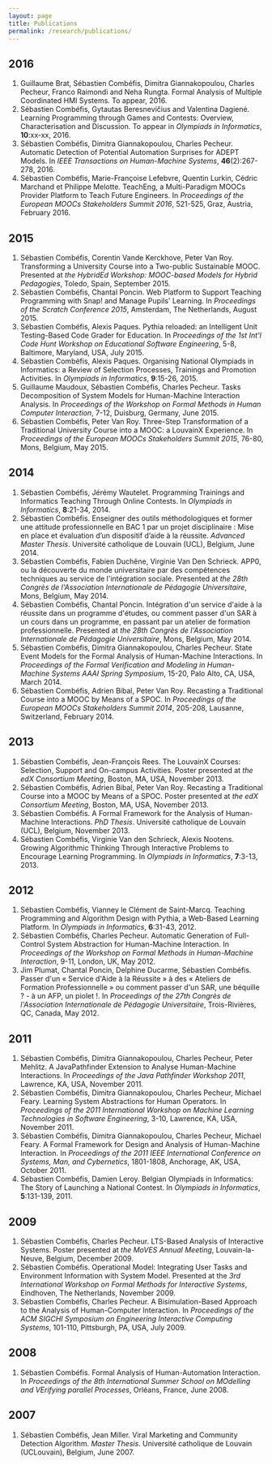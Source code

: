 ```yaml
---
layout: page
title: Publications
permalink: /research/publications/
---
```


<h2>2016</h2>

<ol class="publications-start">
  <li>Guillaume Brat, Sébastien Combéfis, Dimitra Giannakopoulou, Charles
  Pecheur, Franco Raimondi and Neha Rungta. Formal Analysis of Multiple
  Coordinated HMI Systems. To appear, 2016.</li>

  <li>Sébastien Combéfis, Gytautas Beresnevičius and Valentina Dagienė.
  Learning Programming through Games and Contests: Overview, Characterisation
  and Discussion. To appear in <i>Olympiads in Informatics</i>,
  <b>10</b>:xx-xx, 2016.</li>

  <li>Sébastien Combéfis, Dimitra Giannakopoulou, Charles Pecheur. Automatic
  Detection of Potential Automation Surprises for ADEPT Models. In <i>IEEE
  Transactions on Human-Machine Systems</i>, <b>46</b>(2):267-278, 2016.</li>

  <li>Sébastien Combéfis, Marie-Françoise Lefebvre, Quentin Lurkin, Cédric
  Marchand et Philippe Melotte. TeachEng, a Multi-Paradigm MOOCs Provider
  Platform to Teach Future Engineers. In <i>Proceedings of the European MOOCs
  Stakeholders Summit 2016</i>, 521-525, Graz, Austria, February 2016.</li>
</ol>


<h2>2015</h2>

<ol class="publications-continue">
  <li>Sébastien Combéfis, Corentin Vande Kerckhove, Peter Van Roy.
  Transforming a University Course into a Two-public Sustainable MOOC.
  Presented at <i>the HybridEd Workshop: MOOC-based Models for Hybrid
  Pedagogies</i>, Toledo, Spain, September 2015.</li>

  <li>Sébastien Combéfis, Chantal Poncin. Web Platform to Support Teaching
  Programming with Snap! and Manage Pupils' Learning. In <i>Proceedings of
  the Scratch Conference 2015</i>, Amsterdam, The Netherlands, August
  2015.</li>

  <li>Sébastien Combéfis, Alexis Paques. Pythia reloaded: an Intelligent Unit
  Testing-Based Code Grader for Education. In <i>Proceedings of the 1st Int'l
  Code Hunt Workshop on Educational Software Engineering</i>, 5-8, Baltimore,
  Maryland, USA, July 2015.</li>

  <li>Sébastien Combéfis, Alexis Paques. Organising National Olympiads in
  Informatics: a Review of Selection Processes, Trainings and Promotion
  Activities. In <i>Olympiads in Informatics</i>, <b>9</b>:15-26, 2015.</li>

  <li>Guillaume Maudoux, Sébastien Combéfis, Charles Pecheur. Tasks
  Decomposition of System Models for Human-Machine Interaction Analysis. In
  <i>Proceedings of the Workshop on Formal Methods in Human Computer
  Interaction</i>, 7-12, Duisburg, Germany, June 2015.</li>

  <li>Sébastien Combéfis, Peter Van Roy. Three-Step Transformation of a
  Traditional University Course into a MOOC: a LouvainX Experience. In
  <i>Proceedings of the European MOOCs Stakeholders Summit 2015</i>, 76-80,
  Mons, Belgium, May 2015.</li>
</ol>


<h2>2014</h2>

<ol class="publications-continue">
  <li>Sébastien Combéfis, Jérémy Wautelet. Programming Trainings and
  Informatics Teaching Through Online Contests. In <i>Olympiads in
  Informatics</i>, <b>8</b>:21-34, 2014.</li>

  <li>Sébastien Combéfis. Enseigner des outils méthodologiques et former une
  attitude professionnelle en BAC 1 par un projet disciplinaire : Mise en
  place et évaluation d’un dispositif d’aide à la réussite. <i>Advanced
  Master Thesis</i>. Université catholique de Louvain (UCL), Belgium, June
  2014.</li>

  <li>Sébastien Combéfis, Fabien Duchêne, Virginie Van Den Schrieck. APP0, ou
  la découverte du monde universitaire par des compétences techniques au
  service de l'intégration sociale. Presented at <i>the 28th Congrès de
  l'Association Internationale de Pédagogie Universitaire</i>, Mons, Belgium,
  May 2014.</li>

  <li>Sébastien Combéfis, Chantal Poncin. Intégration d'un service d'aide à
  la réussite dans un programme d'études, ou comment passer d'un SAR à un
  cours dans un programme, en passant par un atelier de formation
  professionnelle. Presented at <i>the 28th Congrès de l'Association
  Internationale de Pédagogie Universitaire</i>, Mons, Belgium, May 2014.</li>

  <li>Sébastien Combéfis, Dimitra Giannakopoulou, Charles Pecheur. State
  Event Models for the Formal Analysis of Human-Machine Interactions. In
  <i>Proceedings of the Formal Verification and Modeling in Human-Machine
  Systems AAAI Spring Symposium</i>, 15-20, Palo Alto, CA, USA, March
  2014.</li>

  <li>Sébastien Combéfis, Adrien Bibal, Peter Van Roy. Recasting a
  Traditional Course into a MOOC by Means of a SPOC. In <i>Proceedings of the
  European MOOCs Stakeholders Summit 2014</i>, 205-208, Lausanne,
  Switzerland, February 2014.</li>
</ol>


<h2>2013</h2>

<ol class="publications-continue">
  <li>Sébastien Combéfis, Jean-François Rees. The LouvainX Courses:
  Selection, Support and On-campus Activities. Poster presented at <i>the edX
  Consortium Meeting</i>, Boston, MA, USA, November 2013.</li>

  <li>Sébastien Combéfis, Adrien Bibal, Peter Van Roy. Recasting a
  Traditional Course into a MOOC by Means of a SPOC. Poster presented at
  <i>the edX Consortium Meeting</i>, Boston, MA, USA, November 2013.</li>

  <li>Sébastien Combéfis. A Formal Framework for the Analysis of
  Human-Machine Interactions. <i>PhD Thesis</i>. Université catholique de
  Louvain (UCL), Belgium, November 2013.</li>

  <li>Sébastien Combéfis, Virginie Van den Schrieck, Alexis Nootens. Growing
  Algorithmic Thinking Through Interactive Problems to Encourage Learning
  Programming. In <i>Olympiads in Informatics</i>, <b>7</b>:3-13, 2013.</li>
</ol>


<h2>2012</h2>

<ol class="publications-continue">
  <li>Sébastien Combéfis, Vianney le Clément de Saint-Marcq. Teaching
  Programming and Algorithm Design with Pythia, a Web-Based Learning
  Platform. In <i>Olympiads in Informatics</i>, <b>6</b>:31-43, 2012.</li>

  <li>Sébastien Combéfis, Charles Pecheur. Automatic Generation of
  Full-Control System Abstraction for Human-Machine Interaction. In
  <i>Proceedings of the Workshop on Formal Methods in Human-Machine
  Interaction</i>, 9-11, London, UK, May 2012.</li>

  <li>Jim Plumat, Chantal Poncin, Delphine Ducarme, Sébastien Combéfis.
  Passer d'un « Service d'Aide à la Réussite » à des « Ateliers de Formation
  Professionnelle » ou comment passer d'un SAR, une béquille ? - à un AFP, un
  piolet !. In <i>Proceedings of the 27th Congrès de l'Association
  Internationale de Pédagogie Universitaire</i>, Trois-Rivières, QC, Canada,
  May 2012.</li>
</ol>


<h2>2011</h2>

<ol class="publications-continue">
  <li>Sébastien Combéfis, Dimitra Giannakopoulou, Charles Pecheur, Peter
  Mehlitz. A JavaPathfinder Extension to Analyse Human-Machine Interactions.
  In <i>Proceedings of the Java Pathfinder Workshop 2011</i>, Lawrence, KA,
  USA, November 2011.</li>

  <li>Sébastien Combéfis, Dimitra Giannakopoulou, Charles Pecheur, Michael
  Feary. Learning System Abstractions for Human Operators. In <i>Proceedings
  of the 2011 International Workshop on Machine Learning Technologies in
  Software Engineering</i>, 3-10, Lawrence, KA, USA, November 2011.</li>

  <li>Sébastien Combéfis, Dimitra Giannakopoulou, Charles Pecheur, Michael
  Feary. A Formal Framework for Design and Analysis of Human-Machine
  Interaction. In <i>Proceedings of the 2011 IEEE International Conference on
  Systems, Man, and Cybernetics</i>, 1801-1808, Anchorage, AK, USA, October
  2011.</li>

  <li>Sébastien Combéfis, Damien Leroy. Belgian Olympiads in Informatics: The
  Story of Launching a National Contest. In <i>Olympiads in Informatics</i>,
  <b>5</b>:131-139, 2011.</li>
</ol>


<h2>2009</h2>

<ol class="publications-continue">
  <li>Sébastien Combéfis, Charles Pecheur. LTS-Based Analysis of Interactive
  Systems. Poster presented at <i>the MoVES Annual Meeting</i>,
  Louvain-la-Neuve, Belgium, December 2009.</li>

  <li>Sébastien Combéfis. Operational Model: Integrating User Tasks and
  Environment Information with System Model. Presented at the <i>3rd
  International Workshop on Formal Methods for Interactive Systems</i>,
  Eindhoven, The Netherlands, November 2009.</li>

  <li>Sébastien Combéfis, Charles Pecheur. A Bisimulation-Based Approach to
  the Analysis of Human-Computer Interaction. In <i>Proceedings of the ACM
  SIGCHI Symposium on Engineering Interactive Computing Systems</i>, 101-110,
  Pittsburgh, PA, USA, July 2009.</li>
</ol>


<h2>2008</h2>

<ol class="publications-continue">
  <li>Sébastien Combéfis. Formal Analysis of Human-Automation Interaction. In
  <i>Proceedings of the 8th International Summer School on MOdelling and
  VErifying parallel Processes</i>, Orléans, France, June 2008.</li>
</ol>


<h2>2007</h2>

<ol class="publications-continue">
  <li>Sébastien Combéfis, Jean Miller. Viral Marketing and Community
  Detection Algorithm. <i>Master Thesis</i>. Université catholique de Louvain
  (UCLouvain), Belgium, June 2007.</li>
</ol>
